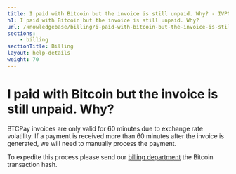 ```yaml
---
title: I paid with Bitcoin but the invoice is still unpaid. Why? - IVPN Help
h1: I paid with Bitcoin but the invoice is still unpaid. Why?
url: /knowledgebase/billing/i-paid-with-bitcoin-but-the-invoice-is-still-unpaid-why/
sections:
    - billing
sectionTitle: Billing
layout: help-details
weight: 70
---
```

# I paid with Bitcoin but the invoice is still unpaid. Why?

BTCPay invoices are only valid for 60 minutes due to exchange rate volatility. If a payment is received more than 60 minutes after the invoice is generated, we will need to manually process the payment.

To expedite this process please send our [billing department](/contactus/) the Bitcoin transaction hash.
